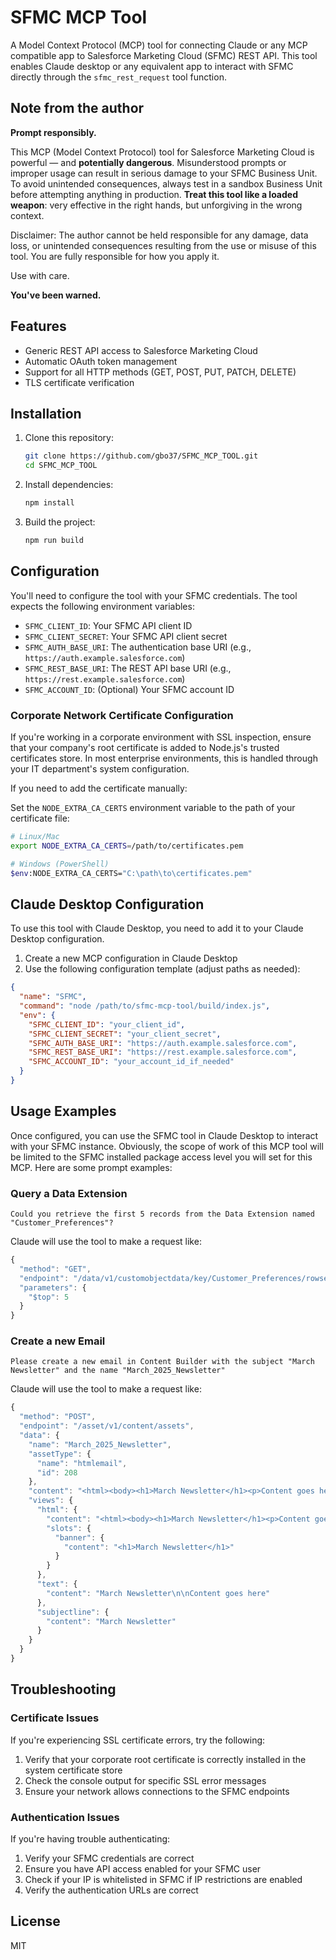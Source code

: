 # SFMC MCP Tool

A Model Context Protocol (MCP) tool for connecting Claude or any MCP compatible app to Salesforce Marketing Cloud (SFMC) REST API. This tool enables Claude desktop or any equivalent app to interact with SFMC directly through the `sfmc_rest_request` tool function.

## Note from the author

**Prompt responsibly.**

This MCP (Model Context Protocol) tool for Salesforce Marketing Cloud is powerful — and **potentially dangerous**.
Misunderstood prompts or improper usage can result in serious damage to your SFMC Business Unit.
To avoid unintended consequences, always test in a sandbox Business Unit before attempting anything in production.
**Treat this tool like a loaded weapon**: very effective in the right hands, but unforgiving in the wrong context.

Disclaimer: The author cannot be held responsible for any damage, data loss, or unintended consequences resulting from the use or misuse of this tool. You are fully responsible for how you apply it.

Use with care.

**You've been warned.**


## Features

- Generic REST API access to Salesforce Marketing Cloud
- Automatic OAuth token management
- Support for all HTTP methods (GET, POST, PUT, PATCH, DELETE)
- TLS certificate verification

## Installation

1. Clone this repository:
   ```bash
   git clone https://github.com/gbo37/SFMC_MCP_TOOL.git
   cd SFMC_MCP_TOOL
   ```

2. Install dependencies:
   ```bash
   npm install
   ```

3. Build the project:
   ```bash
   npm run build
   ```

## Configuration

You'll need to configure the tool with your SFMC credentials. The tool expects the following environment variables:

- `SFMC_CLIENT_ID`: Your SFMC API client ID
- `SFMC_CLIENT_SECRET`: Your SFMC API client secret
- `SFMC_AUTH_BASE_URI`: The authentication base URI (e.g., `https://auth.example.salesforce.com`)
- `SFMC_REST_BASE_URI`: The REST API base URI (e.g., `https://rest.example.salesforce.com`)
- `SFMC_ACCOUNT_ID`: (Optional) Your SFMC account ID

### Corporate Network Certificate Configuration

If you're working in a corporate environment with SSL inspection, ensure that your company's root certificate is added to Node.js's trusted certificates store. In most enterprise environments, this is handled through your IT department's system configuration.

If you need to add the certificate manually:

Set the `NODE_EXTRA_CA_CERTS` environment variable to the path of your certificate file:

   ```bash
   # Linux/Mac
   export NODE_EXTRA_CA_CERTS=/path/to/certificates.pem
   
   # Windows (PowerShell)
   $env:NODE_EXTRA_CA_CERTS="C:\path\to\certificates.pem"
   ```


## Claude Desktop Configuration

To use this tool with Claude Desktop, you need to add it to your Claude Desktop configuration.

1. Create a new MCP configuration in Claude Desktop
2. Use the following configuration template (adjust paths as needed):

```json
{
  "name": "SFMC",
  "command": "node /path/to/sfmc-mcp-tool/build/index.js",
  "env": {
    "SFMC_CLIENT_ID": "your_client_id",
    "SFMC_CLIENT_SECRET": "your_client_secret",
    "SFMC_AUTH_BASE_URI": "https://auth.example.salesforce.com",
    "SFMC_REST_BASE_URI": "https://rest.example.salesforce.com",
    "SFMC_ACCOUNT_ID": "your_account_id_if_needed"
  }
}
```

## Usage Examples

Once configured, you can use the SFMC tool in Claude Desktop to interact with your SFMC instance. 
Obviously, the scope of work of this MCP tool will be limited to the SFMC installed package access level you will set for this MCP.
Here are some prompt examples:

### Query a Data Extension

```
Could you retrieve the first 5 records from the Data Extension named "Customer_Preferences"?
```

Claude will use the tool to make a request like:

```javascript
{
  "method": "GET",
  "endpoint": "/data/v1/customobjectdata/key/Customer_Preferences/rowset",
  "parameters": {
    "$top": 5
  }
}
```

### Create a new Email

```
Please create a new email in Content Builder with the subject "March Newsletter" and the name "March_2025_Newsletter"
```

Claude will use the tool to make a request like:

```javascript
{
  "method": "POST",
  "endpoint": "/asset/v1/content/assets",
  "data": {
    "name": "March_2025_Newsletter",
    "assetType": {
      "name": "htmlemail",
      "id": 208
    },
    "content": "<html><body><h1>March Newsletter</h1><p>Content goes here</p></body></html>",
    "views": {
      "html": {
        "content": "<html><body><h1>March Newsletter</h1><p>Content goes here</p></body></html>",
        "slots": {
          "banner": {
            "content": "<h1>March Newsletter</h1>"
          }
        }
      },
      "text": {
        "content": "March Newsletter\n\nContent goes here"
      },
      "subjectline": {
        "content": "March Newsletter"
      }
    }
  }
}
```

## Troubleshooting

### Certificate Issues

If you're experiencing SSL certificate errors, try the following:

1. Verify that your corporate root certificate is correctly installed in the system certificate store
2. Check the console output for specific SSL error messages
3. Ensure your network allows connections to the SFMC endpoints

### Authentication Issues

If you're having trouble authenticating:

1. Verify your SFMC credentials are correct
2. Ensure you have API access enabled for your SFMC user
3. Check if your IP is whitelisted in SFMC if IP restrictions are enabled
4. Verify the authentication URLs are correct


## License

MIT
